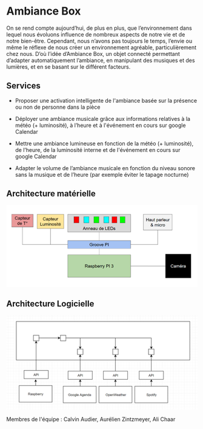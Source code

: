 # Ambiance Box

On se rend compte aujourd’hui, de plus en plus, que l’environnement dans lequel nous évoluons influence de nombreux aspects de notre vie et de notre bien-être. Cependant, nous n’avons pas toujours le temps, l’envie ou même le réflexe de nous créer un environnement agréable, particulièrement chez nous. D’où l’idée d’Ambiance Box, un objet connecté permettant d’adapter automatiquement l’ambiance, en manipulant des musiques et des lumières, et en se basant sur le différent facteurs.


## Services

- Proposer une activation intelligente de l'ambiance basée sur la présence ou non de personne dans la pièce

- Déployer une ambiance musicale grâce aux informations relatives à la météo (+ luminosité), à l’heure et à l'événement en cours sur google Calendar

- Mettre une ambiance lumineuse en fonction de la météo (+ luminosité), de l’heure, de la luminosité interne et de l'événement en cours sur google Calendar

- Adapter le volume de l’ambiance musicale en fonction du niveau sonore sans la musique et de l’heure (par exemple éviter le tapage nocturne)

## Architecture matérielle

![alt text](/ArchiMat.png "Schema Architecture Matérielle")

## Architecture Logicielle
![alt text](/Architecture%20logicielle.PNG "Schema Architecture Logicielle")

Membres de l'équipe : Calvin Audier, Aurélien Zintzmeyer, Ali Chaar
